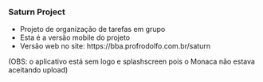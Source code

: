### Saturn Project 
<ul>
  <li>Projeto de organização de tarefas em grupo</li>
  <li>Esta é a versão mobile do projeto</li>
  <li>Versão web no site: https://bba.profrodolfo.com.br/saturn</li>
</ul>
(OBS: o aplicativo está sem logo e splashscreen pois o Monaca não estava aceitando upload)
